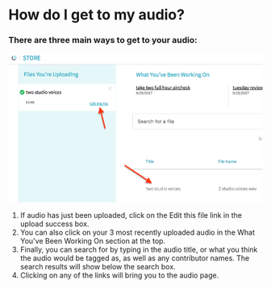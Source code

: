 # How do I get to my audio?

### There are three main ways to get to your audio:

![](/assets/uploaded_audio_annotated.png)

1. If audio has just been uploaded, click on the Edit this file link in the upload success box.
2. You can also click on your 3 most recently uploaded audio in the What You've Been Working On section at the top.
3. Finally, you can search for by typing in the audio title, or what you think the audio would be tagged as, as well as any contributor names.  The search results will show below the search box.
4. Clicking on any of the links will bring you to the audio page.



